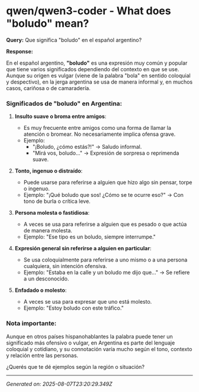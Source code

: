# qwen/qwen3-coder - What does "boludo" mean?

**Query:** Que significa "boludo" en el español argentino?



**Response:**

En el español argentino, **"boludo"** es una expresión muy común y popular que tiene varios significados dependiendo del contexto en que se use. Aunque su origen es vulgar (viene de la palabra "bola" en sentido coloquial y despectivo), en la jerga argentina se usa de manera informal y, en muchos casos, cariñosa o de camaradería.

### Significados de "boludo" en Argentina:

1. **Insulto suave o broma entre amigos**:
   - Es muy frecuente entre amigos como una forma de llamar la atención o bromear. No necesariamente implica ofensa grave.
   - Ejemplo:  
     - "¡Boludo, ¿cómo estás?!" → Saludo informal.
     - "Mirá vos, boludo..." → Expresión de sorpresa o reprimenda suave.

2. **Tonto, ingenuo o distraído**:
   - Puede usarse para referirse a alguien que hizo algo sin pensar, torpe o ingenuo.
   - Ejemplo: "¡Qué boludo que sos! ¿Cómo se te ocurre eso?" → Con tono de burla o crítica leve.

3. **Persona molesta o fastidiosa**:
   - A veces se usa para referirse a alguien que es pesado o que actúa de manera molesta.
   - Ejemplo: "Ese tipo es un boludo, siempre interrumpe."

4. **Expresión general sin referirse a alguien en particular**:
   - Se usa coloquialmente para referirse a uno mismo o a una persona cualquiera, sin intención ofensiva.
   - Ejemplo: "Estaba en la calle y un boludo me dijo que..." → Se refiere a un desconocido.

5. **Enfadado o molesto**:
   - A veces se usa para expresar que uno está molesto.
   - Ejemplo: "Estoy boludo con este tráfico."

### Nota importante:
Aunque en otros países hispanohablantes la palabra puede tener un significado más ofensivo o vulgar, en Argentina es parte del lenguaje coloquial y cotidiano, y su connotación varía mucho según el tono, contexto y relación entre las personas.

¿Querés que te dé ejemplos según la región o situación?

---
*Generated on: 2025-08-07T23:20:29.349Z*
